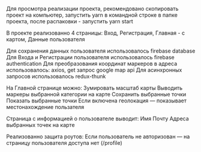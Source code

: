 
Для просмотра реализации проекта, рекомендовано скопировать проект на компьютер, запустить yarn в командной строке в папке проекта, после распаковки  - запустить yarn start

В проекте реализованно 4 страницы:
	Вход,
	Регистрация,
	Главная -  с картом,
	Данные пользователя

Для сохранения данных пользователя использовалось firebase database	
Для Входа и Регистрации пользователя использовалось firebase authentication
Для преобразования координат маркеров в адреса использовалось:
	axios, 
	get запрос google map api 
Для асинхронных запросов использовалось redux-thunk

На Главной странице можно:
	Зумировать масштаб карты
	Выводить маркеры выбранной категории на карте
	Сохранить выбранные точки 
	Показать выбранные точки
	Если включена геолокация — показывает местонахождение пользателя

Страница с информацией о пользователе выводит:
	Имя
	Почту
	Адреса выбранных точек на карте

Реализованно защита роутов:
	Если пользователь не авторизован — на страницу пользователя доступа нет (/profile)
	